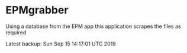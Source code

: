 # EPMgrabber
Using a database from the EPM app this application scrapes the files as required


Latest backup: Sun Sep 15 14:17:01 UTC 2019
